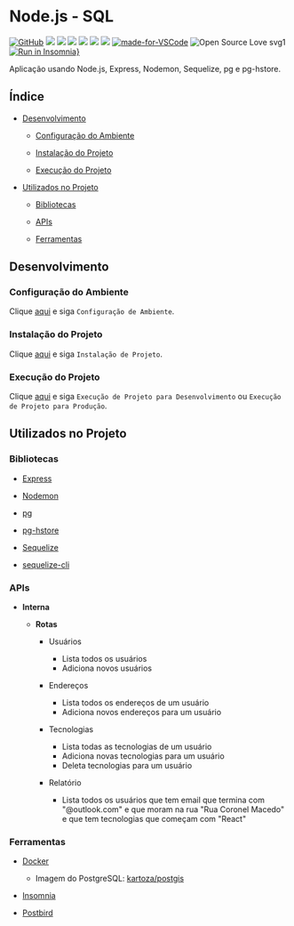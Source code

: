 # Node.js - SQL

[![GitHub](https://img.shields.io/github/license/mashape/apistatus.svg)](https://github.com/osvaldokalvaitir/nodejs-sql/blob/master/LICENSE)
![](https://img.shields.io/github/package-json/v/osvaldokalvaitir/nodejs-sql.svg)
![](https://img.shields.io/github/last-commit/osvaldokalvaitir/nodejs-sql.svg?color=red)
![](https://img.shields.io/github/languages/top/osvaldokalvaitir/nodejs-sql.svg?color=yellow)
![](https://img.shields.io/github/languages/count/osvaldokalvaitir/nodejs-sql.svg?color=lightgrey)
![](https://img.shields.io/github/languages/code-size/osvaldokalvaitir/nodejs-sql.svg)
![](https://img.shields.io/github/repo-size/osvaldokalvaitir/nodejs-sql.svg?color=blueviolet)
[![made-for-VSCode](https://img.shields.io/badge/Made%20for-VSCode-1f425f.svg)](https://code.visualstudio.com/)
![Open Source Love svg1](https://badges.frapsoft.com/os/v1/open-source.svg?v=103)  
[![Run in Insomnia}](https://insomnia.rest/images/run.svg)](https://insomnia.rest/run/?label=Node.js%20SQL&uri=https%3A%2F%2Fraw.githubusercontent.com%2Fosvaldokalvaitir%2Fnodejs-sql%2Fmaster%2FInsomnia.json%3Ftoken%3DAJUPLGLUR75SL4OQNRZWCZ26LKLEA)

Aplicação usando Node.js, Express, Nodemon, Sequelize, pg e pg-hstore.

## Índice

- [Desenvolvimento](#desenvolvimento)

  - [Configuração do Ambiente](#configuração-do-ambiente)

  - [Instalação do Projeto](#instalação-do-projeto)

  - [Execução do Projeto](#execução-do-projeto)

- [Utilizados no Projeto](#utilizados-no-projeto)

  - [Bibliotecas](#bibliotecas)
  
  - [APIs](#apis)  

  - [Ferramentas](#ferramentas)

## Desenvolvimento

### Configuração do Ambiente

Clique [aqui](https://github.com/osvaldokalvaitir/projects-settings/blob/master/README.md) e siga `Configuração de Ambiente`.

### Instalação do Projeto

Clique [aqui](https://github.com/osvaldokalvaitir/projects-settings/blob/master/nodejs/nodejs.md) e siga `Instalação de Projeto`.

### Execução do Projeto

Clique [aqui](https://github.com/osvaldokalvaitir/projects-settings/blob/master/nodejs/nodejs.md) e siga `Execução de Projeto para Desenvolvimento` ou `Execução de Projeto para Produção`.

## Utilizados no Projeto

### Bibliotecas

- [Express](https://github.com/osvaldokalvaitir/projects-settings/blob/master/nodejs/libs/express.md)

- [Nodemon](https://github.com/osvaldokalvaitir/projects-settings/blob/master/nodejs/libs/nodemon.md)

- [pg](https://github.com/osvaldokalvaitir/projects-settings/blob/master/nodejs/libs/pg.md)

- [pg-hstore](https://github.com/osvaldokalvaitir/projects-settings/blob/master/nodejs/libs/pg-hstore.md)

- [Sequelize](https://github.com/osvaldokalvaitir/projects-settings/blob/master/nodejs/libs/sequelize.md)

- [sequelize-cli](https://github.com/osvaldokalvaitir/projects-settings/blob/master/nodejs/libs/sequelize-cli.md)

### APIs

- **Interna**

  - **Rotas**

    - Usuários

      - Lista todos os usuários
      - Adiciona novos usuários

    - Endereços

      - Lista todos os endereços de um usuário
      - Adiciona novos endereços para um usuário

    - Tecnologias

      - Lista todas as tecnologias de um usuário
      - Adiciona novas tecnologias para um usuário
      - Deleta tecnologias para um usuário

    - Relatório

      - Lista todos os usuários que tem email que termina com "@outlook.com" e que moram na rua "Rua Coronel Macedo" e que tem tecnologias que começam com "React"

### Ferramentas

- [Docker](https://github.com/osvaldokalvaitir/projects-settings/blob/master/virtualization/docker/docker.md)

  - Imagem do PostgreSQL: [kartoza/postgis](https://github.com/osvaldokalvaitir/projects-settings/blob/master/virtualization/docker/images/kartoza-postgis.md)

- [Insomnia](https://github.com/osvaldokalvaitir/projects-settings/blob/master/api/insomnia.md)

- [Postbird](https://github.com/osvaldokalvaitir/projects-settings/blob/master/database/postgresql/postbird.md)